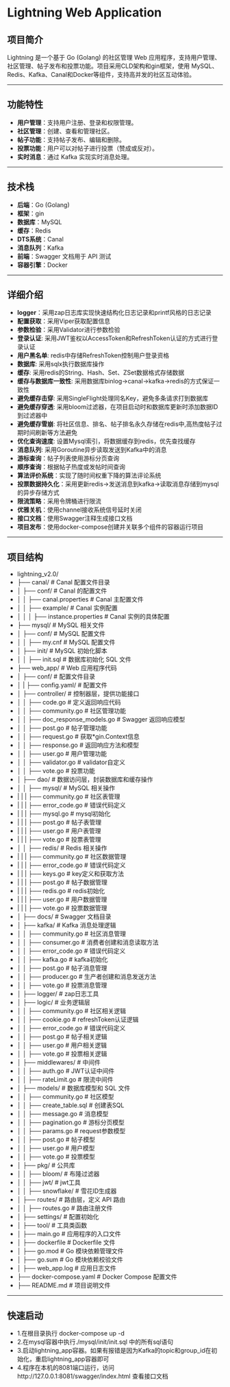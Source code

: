 # Lightning Web Application

## 项目简介
Lightning 是一个基于 Go (Golang) 的社区管理 Web 应用程序，支持用户管理、社区管理、帖子发布和投票功能。项目采用CLD架构和gin框架，使用 MySQL、Redis、Kafka、Canal和Docker等组件，支持高并发的社区互动体验。

---

## 功能特性
- **用户管理**：支持用户注册、登录和权限管理。
- **社区管理**：创建、查看和管理社区。
- **帖子功能**：支持帖子发布、编辑和删除。
- **投票功能**：用户可以对帖子进行投票（赞成或反对）。
- **实时消息**：通过 Kafka 实现实时消息处理。

---

## 技术栈
- **后端**：Go (Golang)
- **框架**：gin
- **数据库**：MySQL
- **缓存**：Redis
- **DTS系统**：Canal
- **消息队列**：Kafka
- **前端**：Swagger 文档用于 API 测试
- **容器引擎**：Docker

---

## 详细介绍
- **logger**：采用zap日志库实现快速结构化日志记录和printf风格的日志记录
- **配置获取**：采用Viper获取配置信息
- **参数检验**：采用Validator进行参数检验
- **登录认证**: 采用JWT鉴权以AccessToken和RefreshToken认证的方式进行登录认证
- **用户黑名单**: redis中存储RefreshToken控制用户登录资格
- **数据库**: 采用sqlx执行数据库操作
- **缓存**: 采用redis的String、Hash、Set、ZSet数据格式存储数据
- **缓存与数据库一致性**: 采用数据库binlog->canal->kafka->redis的方式保证一致性
- **避免缓存击穿**: 采用SingleFlight处理同名Key，避免多条请求打到数据库
- **避免缓存穿透**: 采用bloom过滤器，在项目启动时和数据库更新时添加数据ID到过滤器中
- **避免缓存雪崩**: 将社区信息、排名、帖子排名永久存储在redis中,高热度帖子过期时间刷新等方法避免
- **优化查询速度**: 设置Mysql索引，将数据缓存到redis，优先查找缓存
- **消息队列**: 采用Goroutine异步读取发送到Kafka中的消息
- **游标查询**：帖子列表使用游标分页查询
- **顺序查询**：根据帖子热度或发帖时间查询
- **算法评价系统**：实现了随时间权重下降的算法评论系统
- **投票数据持久化**：采用更新redis->发送消息到kafka->读取消息存储到mysql的异步存储方式
- **限流策略**：采用令牌桶进行限流
- **优雅关机**：使用channel接收系统信号延时关闭
- **接口文档**：使用Swagger注释生成接口文档
- **项目发布**：使用docker-compose创建并关联多个组件的容器运行项目

---

## 项目结构
- lightning_v2.0/
- ├── canal/                              # Canal 配置文件目录
- │   ├── conf/                           # Canal 的配置文件
- │   │   ├── canal.properties            # Canal 主配置文件
- │   │   ├── example/                    # Canal 实例配置
- │   │   │   ├── instance.properties     # Canal 实例的具体配置
- ├── mysql/                  # MySQL 相关文件
- │   ├── conf/               # MySQL 配置文件
- │   │   ├── my.cnf          # MySQL 配置文件
- │   ├── init/               # MySQL 初始化脚本
- │   │   ├── init.sql        # 数据库初始化 SQL 文件
- ├── web_app/                            # Web 应用程序代码
- │   ├── conf/                           # 配置文件目录
- │   |   ├── config.yaml/                # 配置文件
- │   ├── controller/                     # 控制器层，提供功能接口
- │   │   ├── code.go                     # 定义返回响应代码
- │   │   ├── community.go                # 社区管理功能
- │   │   ├── doc_response_models.go      # Swagger 返回响应模型
- │   │   ├── post.go                     # 帖子管理功能
- │   │   ├── request.go                  # 获取*gin.Context信息
- │   │   ├── response.go                 # 返回响应方法和模型
- │   │   ├── user.go                     # 用户管理功能
- │   │   ├── validator.go                # validator自定义
- │   │   ├── vote.go                     # 投票功能
- │   ├── dao/                            # 数据访问层，封装数据库和缓存操作
- │   │   ├── mysql/                      # MySQL 相关操作
- |   |   |   ├── community.go            # 社区表管理 
- |   |   |   ├── error_code.go           # 错误代码定义
- |   |   |   ├── mysql.go                # mysql初始化
- |   |   |   ├── post.go                 # 帖子表管理
- |   |   |   ├── user.go                 # 用户表管理 
- |   |   |   ├── vote.go                 # 投票表管理   
- │   │   ├── redis/                      # Redis 相关操作
- |   |   |   ├── community.go            # 社区数据管理
- |   |   |   ├── error_code.go           # 错误代码定义
- |   |   |   ├── keys.go                 # key定义和获取方法
- |   |   |   ├── post.go                 # 帖子数据管理
- |   |   |   ├── redis.go                # redis初始化
- |   |   |   ├── user.go                 # 用户数据管理
- |   |   |   ├── vote.go                 # 投票数据管理
- │   ├── docs/                           # Swagger 文档目录
- │   ├── kafka/                          # Kafka 消息处理逻辑
- │   │   ├── community.go                # 社区消息管理
- │   │   ├── consumer.go                 # 消费者创建和消息读取方法
- │   │   ├── error_code.go               # 错误代码定义
- │   │   ├── kafka.go                    # kafka初始化
- │   │   ├── post.go                     # 帖子消息管理
- │   │   ├── producer.go                 # 生产者创建和消息发送方法
- │   │   ├── vote.go                     # 投票消息管理
- │   ├── logger/                         # zap日志工具
- │   ├── logic/                          # 业务逻辑层
- │   │   ├── community.go                # 社区相关逻辑
- │   │   ├── cookie.go                   # refreshToken认证逻辑
- │   │   ├── error_code.go               # 错误代码定义
- │   │   ├── post.go                     # 帖子相关逻辑
- │   │   ├── user.go                     # 用户相关逻辑
- │   │   ├── vote.go                     # 投票相关逻辑
- │   ├── middlewares/                    # 中间件
- │   │   ├── auth.go                     # JWT认证中间件
- │   │   ├── rateLimit.go                # 限流中间件
- │   ├── models/                         # 数据库模型和 SQL 文件
- │   │   ├── community.go                # 社区模型
- │   │   ├── create_table.sql            # 创建表SQL
- │   │   ├── message.go                  # 消息模型
- │   │   ├── pagination.go               # 游标分页模型
- │   │   ├── params.go                   # request参数模型
- │   │   ├── post.go                     # 帖子模型
- │   │   ├── user.go                     # 用户模型
- │   │   ├── vote.go                     # 投票模型
- │   ├── pkg/                            # 公共库
- │   │   ├── bloom/                      # 布隆过滤器
- │   │   ├── jwt/                        # jwt工具
- │   │   ├── snowflake/                  # 雪花ID生成器
- │   ├── routes/                         # 路由层，定义 API 路由
- │   │   ├── routes.go                   # 路由注册文件
- │   ├── settings/                       # 配置初始化
- │   ├── tool/                           # 工具类函数
- │   ├── main.go                         # 应用程序的入口文件
- │   ├── dockerfile                      # Dockerfile 文件
- │   ├── go.mod                          # Go 模块依赖管理文件
- │   ├── go.sum                          # Go 模块依赖校验文件
- │   ├── web_app.log                     # 应用日志文件
- ├── docker-compose.yaml     # Docker Compose 配置文件
- ├── README.md               # 项目说明文件

---

## 快速启动
- 1.在根目录执行 docker-compose up -d
- 2.在mysql容器中执行./mysql/init/init.sql 中的所有sql语句
- 3.启动lightning_app容器。如果有报错是因为Kafka的topic和group_id在初始化，重启lightning_app容器即可
- 4.程序在本机的8081端口运行，访问http://127.0.0.1:8081/swagger/index.html 查看接口文档
